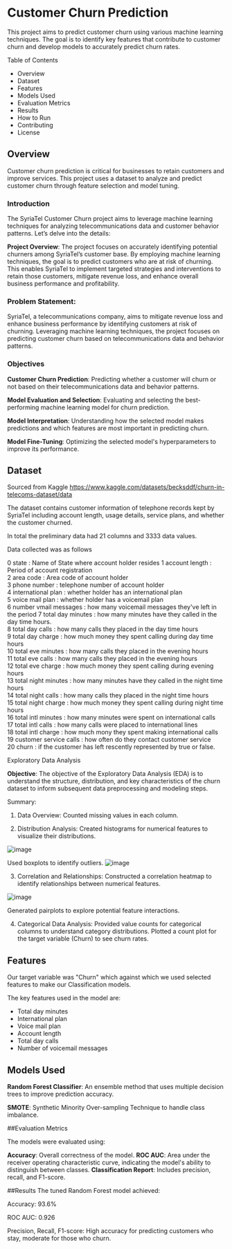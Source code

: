 # Customer Churn Prediction
This project aims to predict customer churn using various machine learning techniques. The goal is to identify key features that contribute to customer churn and develop models to accurately predict churn rates.

Table of Contents
* Overview
* Dataset
* Features
* Models Used
* Evaluation Metrics
* Results
* How to Run
* Contributing
* License

## Overview
Customer churn prediction is critical for businesses to retain customers and improve services. This project uses a dataset to analyze and predict customer churn through feature selection and model tuning.
### Introduction
The SyriaTel Customer Churn project aims to leverage machine learning techniques for analyzing telecommunications data and customer behavior patterns. Let’s delve into the details:

**Project Overview**: The project focuses on accurately identifying potential churners among SyriaTel’s customer base. By employing machine learning techniques, the goal is to predict customers who are at risk of churning. This enables SyriaTel to implement targeted strategies and interventions to retain those customers, mitigate revenue loss, and enhance overall business performance and profitability.

### Problem Statement:

SyriaTel, a telecommunications company, aims to mitigate revenue loss and enhance business performance by identifying customers at risk of churning. Leveraging machine learning techniques, the project focuses on predicting customer churn based on telecommunications data and behavior patterns.

### Objectives

**Customer Churn Prediction**: Predicting whether a customer will churn or not based on their telecommunications data and behavior patterns.

**Model Evaluation and Selection**: Evaluating and selecting the best-performing machine learning model for churn prediction.

**Model Interpretation**: Understanding how the selected model makes predictions and which features are most important in predicting churn.

**Model Fine-Tuning**: Optimizing the selected model's hyperparameters to improve its performance.

## Dataset

Sourced from Kaggle https://www.kaggle.com/datasets/becksddf/churn-in-telecoms-dataset/data

The dataset contains customer information of telephone records kept by SyriaTel including account length, usage details, service plans, and whether the customer churned.

In total the preliminary data had 21 columns and 3333 data values.

Data collected was as follows

 0  state : Name of State where account holder resides
 1   account length  : Period of account registration  
 2   area code : Area code of account holder               
 3   phone number : telephone number of account holder           
 4   international plan : whether holder has an international plan     
 5   voice mail plan : whether holder has a voicemail plan        
 6   number vmail messages : how many voicemail messages they've left in the period
 7   total day minutes : how many minutes have they called in the day time hours.      
 8   total day calls : how many calls they placed in the day time hours         
 9   total day charge : how much money they spent calling during day time hours     
 10  total eve minutes : how many calls they placed in the evening hours       
 11  total eve calls : how many calls they placed in the evening hours         
 12  total eve charge : how much money they spent calling during evening hours       
 13  total night minutes : how many minutes have they called in the night time hours    
 14  total night calls :  how many calls they placed in the night time hours       
 15  total night charge : how much money they spent calling during night time hours     
 16  total intl minutes : how many minutes were spent on international calls     
 17  total intl calls : how many calls were placed to international lines       
 18  total intl charge : how much mony they spent making international calls      
 19  customer service calls : how often do they contact customer service   
 20  churn : if the customer has left rescently represented by true or false.                  

Exploratory Data Analysis

**Objective**: The objective of the Exploratory Data Analysis (EDA) is to understand the structure, distribution, and key characteristics of the churn dataset to inform subsequent data preprocessing and modeling steps.

Summary:

1. Data Overview:
  Counted missing values in each column.

2. Distribution Analysis:
    Created histograms for numerical features to visualize their distributions.

![image](https://github.com/pkruga/Tel_Churn_Repo/assets/91247293/c4a4f344-4a5d-4ab2-a056-b3beeae7b351)

   Used boxplots to identify outliers.
![image](https://github.com/pkruga/Tel_Churn_Repo/assets/91247293/bb0b41b5-8e1b-499e-a2c1-b684e8146fa5)

3. Correlation and Relationships:
    Constructed a correlation heatmap to identify relationships between numerical features.

![image](https://github.com/pkruga/Tel_Churn_Repo/assets/91247293/72166649-e19e-4cfb-90bc-ec3348f67c90)

   Generated pairplots to explore potential feature interactions.

4. Categorical Data Analysis:
    Provided value counts for categorical columns to understand category distributions.
    Plotted a count plot for the target variable (Churn) to see churn rates.

## Features

Our target variable was "Churn" which against which we used selected features to make our Classification models.

The key features used in the model are:

* Total day minutes
* International plan
* Voice mail plan
* Account length
* Total day calls
* Number of voicemail messages

## Models Used

**Random Forest Classifier**: An ensemble method that uses multiple decision trees to improve prediction accuracy.

**SMOTE**: Synthetic Minority Over-sampling Technique to handle class imbalance.

##Evaluation Metrics

The models were evaluated using:

**Accuracy**: Overall correctness of the model.
**ROC AUC**: Area under the receiver operating characteristic curve, indicating the model's ability to distinguish between classes.
**Classification Report**: Includes precision, recall, and F1-score.

##Results
The tuned Random Forest model achieved:

Accuracy: 93.6%

ROC AUC: 0.926

Precision, Recall, F1-score: High accuracy for predicting customers who stay, moderate for those who churn.


